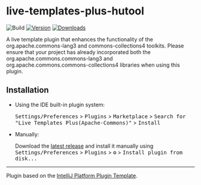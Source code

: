 # live-templates-plus-hutool

![Build](https://github.com/HollisLi/live-templates-plus/workflows/Build/badge.svg)
[![Version](https://img.shields.io/jetbrains/plugin/v/MARKETPLACE_ID.svg)](https://plugins.jetbrains.com/plugin/com.github.hollis.live.templates.plus.apache.commons)
[![Downloads](https://img.shields.io/jetbrains/plugin/d/MARKETPLACE_ID.svg)](https://plugins.jetbrains.com/plugin/com.github.hollis.live.templates.plus.apache.commons)

<!-- Plugin description -->
A live template plugin that enhances the functionality of the org.apache.commons-lang3 and commons-collections4 toolkits.
Please ensure that your project has already incorporated both the org.apache.commons.commons-lang3 and org.apache.commons.commons-collections4 libraries when using this plugin.
<!-- Plugin description end -->

## Installation

- Using the IDE built-in plugin system:
  
  <kbd>Settings/Preferences</kbd> > <kbd>Plugins</kbd> > <kbd>Marketplace</kbd> > <kbd>Search for "Live Templates Plus(Apache-Commons)"</kbd> >
  <kbd>Install</kbd>
  
- Manually:

  Download the [latest release](https://github.com/HollisLi/live-templates-plus/releases/latest) and install it manually using
  <kbd>Settings/Preferences</kbd> > <kbd>Plugins</kbd> > <kbd>⚙️</kbd> > <kbd>Install plugin from disk...</kbd>

---
Plugin based on the [IntelliJ Platform Plugin Template][template].

[template]: https://github.com/JetBrains/intellij-platform-plugin-template
[docs:plugin-description]: https://plugins.jetbrains.com/docs/intellij/plugin-user-experience.html#plugin-description-and-presentation

